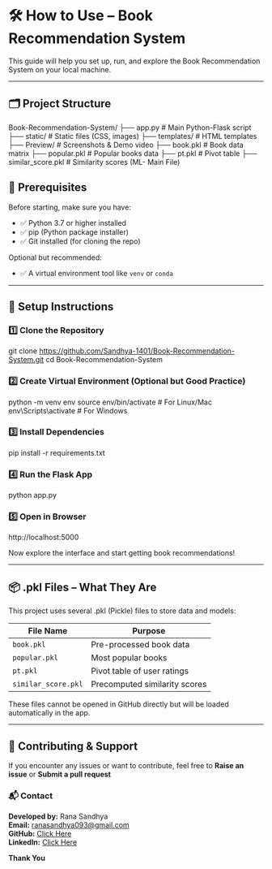 # 🛠️ How to Use – Book Recommendation System

This guide will help you set up, run, and explore the Book Recommendation System on your local machine.

---

## 🗂️ Project Structure

Book-Recommendation-System/
├── app.py # Main Python-Flask script
├── static/ # Static files (CSS, images)
├── templates/ # HTML templates
├── Preview/ # Screenshots & Demo video
├── book.pkl # Book data matrix
├── popular.pkl # Popular books data
├── pt.pkl # Pivot table
├── similar_score.pkl # Similarity scores (ML- Main File)

## 🧾 Prerequisites

Before starting, make sure you have:

- ✅ Python 3.7 or higher installed
- ✅ pip (Python package installer)
- ✅ Git installed (for cloning the repo)

Optional but recommended:
- ✅ A virtual environment tool like `venv` or `conda`

---

## 🚀 Setup Instructions

### 1️⃣ Clone the Repository

git clone https://github.com/Sandhya-1401/Book-Recommendation-System.git
cd Book-Recommendation-System

### 2️⃣ Create Virtual Environment (Optional but Good Practice)

python -m venv env
source env/bin/activate     # For Linux/Mac
env\Scripts\activate        # For Windows

### 3️⃣ Install Dependencies

pip install -r requirements.txt

### 4️⃣ Run the Flask App

python app.py

### 5️⃣ Open in Browser

http://localhost:5000

Now explore the interface and start getting book recommendations!

--- 

## 📦 .pkl Files – What They Are

This project uses several .pkl (Pickle) files to store data and models:

| File Name           | Purpose                       |
| ------------------- | ----------------------------- |
| `book.pkl`          | Pre-processed book data       |
| `popular.pkl`       | Most popular books            |
| `pt.pkl`            | Pivot table of user ratings   |
| `similar_score.pkl` | Precomputed similarity scores |

These files cannot be opened in GitHub directly but will be loaded automatically in the app.

---

## 🙌 Contributing & Support  
If you encounter any issues or want to contribute, feel free to **Raise an issue** or **Submit a pull request**  <br>

### **📬 Contact**<br>

**Developed by:** Rana Sandhya <br>
**Email:** ranasandhya093@gmail.com <br>
**GitHub:** [Click Here](github.com/Sandhya-1401)<br>
**LinkedIn:** [Click Here](linkedin.com/in/rana-sandhya1729)<br>

**Thank You**
